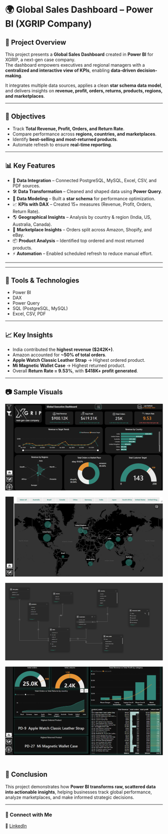 # 🌍 Global Sales Dashboard – Power BI (XGRIP Company)

## 📌 Project Overview
This project presents a **Global Sales Dashboard** created in **Power BI** for XGRIP, a next-gen case company.  
The dashboard empowers executives and regional managers with a **centralized and interactive view of KPIs**, enabling **data-driven decision-making**.  

It integrates multiple data sources, applies a clean **star schema data model**, and delivers insights on **revenue, profit, orders, returns, products, regions, and marketplaces**.  

---

## 🎯 Objectives
- Track **Total Revenue, Profit, Orders, and Return Rate**.  
- Compare performance across **regions, countries, and marketplaces**.  
- Identify **best-selling and most-returned products**.  
- Automate refresh to ensure **real-time reporting**.  

---

## 📊 Key Features
- 🔗 **Data Integration** – Connected PostgreSQL, MySQL, Excel, CSV, and PDF sources.  
- 🛠 **Data Transformation** – Cleaned and shaped data using **Power Query**.  
- 📐 **Data Modeling** – Built a **star schema** for performance optimization.  
- 📈 **KPIs with DAX** – Created 15+ measures (Revenue, Profit, Orders, Return Rate).  
- 🌎 **Geographical Insights** – Analysis by country & region (India, US, Australia, Canada).  
- 🛒 **Marketplace Insights** – Orders split across Amazon, Shopify, and eBay.  
- 📦 **Product Analysis** – Identified top ordered and most returned products.  
- ⚡ **Automation** – Enabled scheduled refresh to reduce manual effort.  

---


---

## 🚀 Tools & Technologies
- Power BI  
- DAX  
- Power Query  
- SQL (PostgreSQL, MySQL)  
- Excel, CSV, PDF  

---

## 📈 Key Insights
- India contributed the **highest revenue ($242K+)**.  
- Amazon accounted for **~50% of total orders**.  
- **Apple Watch Classic Leather Strap** → Highest ordered product.  
- **Mi Magnetic Wallet Case** → Highest returned product.  
- Overall **Return Rate = 9.53%**, with **$418K+ profit generated**.  

---

## 📷 Sample Visuals
![Dashboard Overview](Screenshot%202025-05-21%20130550.png)  
&nbsp; &nbsp; 
![Map Charts](Screenshot%202025-05-21%20130808.png)
&nbsp; &nbsp; 
![Data Modelling](Screenshot%202025-09-25%20145049.png)
&nbsp; &nbsp; 
![Product Chart](Screenshot%202025-05-21%20130853.png)
&nbsp; &nbsp; 


## 📌 Conclusion
This project demonstrates how **Power BI transforms raw, scattered data into actionable insights**, helping businesses track global performance, analyze marketplaces, and make informed strategic decisions.  

---

### 🔗 Connect with Me
💼 [LinkedIn](https://www.linkedin.com/in/suyogpunde0411/)





